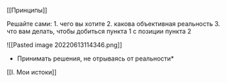 [[Принципы]]

Решайте сами:
	1. чего вы хотите
	2. какова объективная реальность
	3. что вам делать, чтобы добиться пункта 1 с позиции пункта 2

![[Pasted image 20220613114346.png]]

* Принимать решения, не отрываясь от реальности*

[[I. Мои истоки]]

